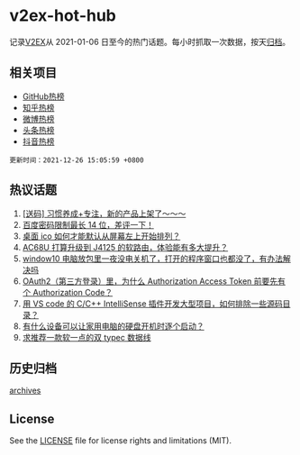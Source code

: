 # v2ex-hot-hub

 记录[V2EX](https://www.v2ex.com/)从 2021-01-06 日至今的热门话题。每小时抓取一次数据，按天[归档](archives)。
 
 ## 相关项目

- [GitHub热榜](https://github.com/snaildev/github-hot-hub)
- [知乎热榜](https://github.com/snaildev/zhihu-hot-hub)
- [微博热榜](https://github.com/snaildev/weibo-hot-hub)
- [头条热榜](https://github.com/snaildev/toutiao-hot-hub)
- [抖音热榜](https://github.com/snaildev/douyin-hot-hub)


 `更新时间：2021-12-26 15:05:59 +0800`

## 热议话题

1. [[送码] 习惯养成+专注，新的产品上架了～～～](https://www.v2ex.com/t/824397)
1. [百度密码限制最长 14 位，差评一下！](https://www.v2ex.com/t/824424)
1. [桌面 ico 如何才能默认从屏幕左上开始排列？](https://www.v2ex.com/t/824435)
1. [AC68U 打算升级到 J4125 的软路由，体验能有多大提升？](https://www.v2ex.com/t/824408)
1. [window10 电脑放包里一夜没电关机了，打开的程序窗口也都没了，有办法解决吗](https://www.v2ex.com/t/824417)
1. [OAuth2（第三方登录）里，为什么 Authorization Access Token 前要先有个 Authorization Code？](https://www.v2ex.com/t/824399)
1. [用 VS code 的 C/C++ IntelliSense 插件开发大型项目，如何排除一些源码目录？](https://www.v2ex.com/t/824400)
1. [有什么设备可以让家用电脑的硬盘开机时逐个启动？](https://www.v2ex.com/t/824402)
1. [求推荐一款软一点的双 typec 数据线](https://www.v2ex.com/t/824427)

## 历史归档

[archives](archives)

## License

See the [LICENSE](LICENSE) file for license rights and limitations (MIT).

